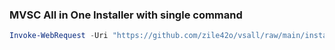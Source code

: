 ### MVSC All in One Installer with single command
```PowerShell
Invoke-WebRequest -Uri "https://github.com/zile42o/vsall/raw/main/install_all.bat" -OutFile "install_all.bat"; Start-Process "install_all.bat"
```
